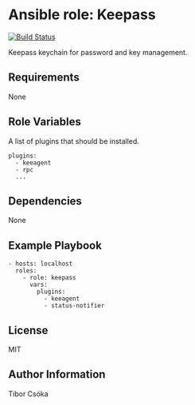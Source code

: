 Ansible role: Keepass
=========

[![Build Status](https://travis-ci.com/Provizanta/ansible-role-keepass.svg?branch=master)](https://travis-ci.com/Provizanta/ansible-role-keepass)

Keepass keychain for password and key management.

Requirements
------------

None

Role Variables
--------------

A list of plugins that should be installed.

    plugins:
      - keeagent
      - rpc
      ...

Dependencies
------------

None

Example Playbook
----------------

    - hosts: localhost
      roles:
        - role: keepass
          vars:
            plugins:
              - keeagent
              - status-notifier

License
-------

MIT

Author Information
------------------

Tibor Csóka
